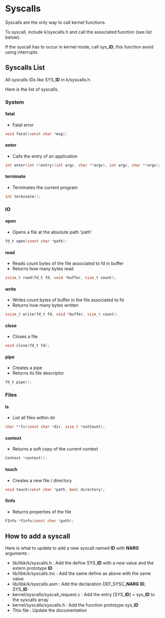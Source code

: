 # Syscalls

Syscalls are the only way to call kernel functions.

To syscall, include k/syscalls.h and call the associated function (see list below).

If the syscall has to occur in kernel mode, call sys_**ID**, this function avoid using interrupts.

## Syscalls List

All syscalls IDs like SYS_**ID** in k/syscalls.h.

Here is the list of syscalls.

### System
#### fatal
- Fatal error
```c
void fatal(const char *msg);
```

#### enter
- Calls the entry of an application
```c
int enter(int (*entry)(int argc, char **argv), int argc, char **argv);
```

#### terminate
- Terminates the current program
```c
int terminate();
```

### IO
#### open
- Opens a file at the absolute path 'path'
```c
fd_t open(const char *path);
```

#### read
- Reads count bytes of the file associated to fd in buffer
- Returns how many bytes read
```c
ssize_t read(fd_t fd, void *buffer, size_t count);
```

#### write
- Writes count bytes of buffer in the file associated to fd
- Returns how many bytes written
```c
ssize_t write(fd_t fd, void *buffer, size_t count);
```

#### close
- Closes a file
```c
void close(fd_t fd);
```

#### pipe
- Creates a pipe
- Returns its file descriptor
```c
fd_t pipe();
```

### Files
#### ls
- List all files within dir
```c
char **ls(const char *dir, size_t *outCount);
```

#### context
- Returns a soft copy of the current context
```c
Context *context();
```

#### touch
- Creates a new file / directory
```c
void touch(const char *path, bool directory);
```

#### finfo
- Returns properties of the file
```c
FInfo *finfo(const char *path);
```

## How to add a syscall

Here is what to update to add a new syscall named **ID** with **NARG** arguments :

- lib/libk/k/syscalls.h : Add the define SYS_**ID** with a new value and the extern prototype **ID**
- lib/libk/k/syscalls.inc : Add the same define as above with the same value
- lib/libk/k/syscalls.asm : Add the declaration DEF_SYSC_**NARG** **ID**, SYS_**ID**
- kernel/syscalls/syscall_request.c : Add the entry [SYS_**ID**] = sys_**ID** to the syscalls array
- kernel/syscalls/syscalls.h : Add the function prototype sys_**ID**
- This file : Update the documentation
